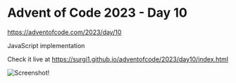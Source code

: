 # Advent of Code 2023 - Day 10

https://adventofcode.com/2023/day/10

JavaScript implementation

Check it live at https://surgi1.github.io/adventofcode/2023/day10/index.html

![Screenshot!](https://surgi1.github.io/adventofcode/screenshots/2023_10.png)